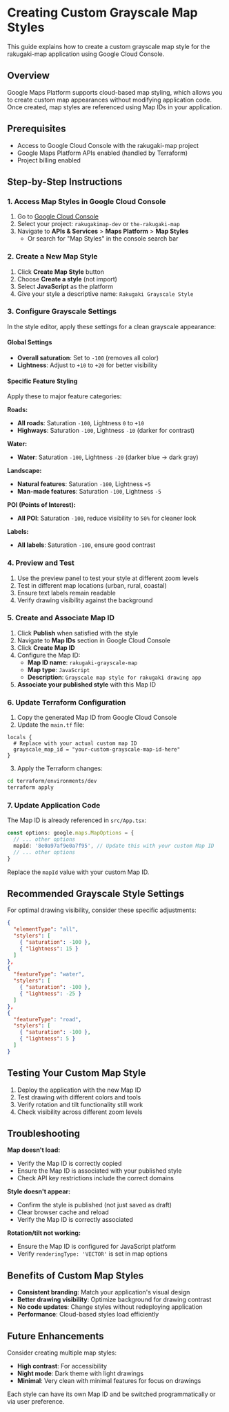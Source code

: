 # Creating Custom Grayscale Map Styles

This guide explains how to create a custom grayscale map style for the rakugaki-map application using Google Cloud Console.

## Overview

Google Maps Platform supports cloud-based map styling, which allows you to create custom map appearances without modifying application code. Once created, map styles are referenced using Map IDs in your application.

## Prerequisites

- Access to Google Cloud Console with the rakugaki-map project
- Google Maps Platform APIs enabled (handled by Terraform)
- Project billing enabled

## Step-by-Step Instructions

### 1. Access Map Styles in Google Cloud Console

1. Go to [Google Cloud Console](https://console.cloud.google.com/)
2. Select your project: `rakugakimap-dev` or `the-rakugaki-map`
3. Navigate to **APIs & Services** > **Maps Platform** > **Map Styles**
   - Or search for "Map Styles" in the console search bar

### 2. Create a New Map Style

1. Click **Create Map Style** button
2. Choose **Create a style** (not import)
3. Select **JavaScript** as the platform
4. Give your style a descriptive name: `Rakugaki Grayscale Style`

### 3. Configure Grayscale Settings

In the style editor, apply these settings for a clean grayscale appearance:

#### Global Settings
- **Overall saturation**: Set to `-100` (removes all color)
- **Lightness**: Adjust to `+10` to `+20` for better visibility

#### Specific Feature Styling
Apply these to major feature categories:

**Roads:**
- **All roads**: Saturation `-100`, Lightness `0` to `+10`
- **Highways**: Saturation `-100`, Lightness `-10` (darker for contrast)

**Water:**
- **Water**: Saturation `-100`, Lightness `-20` (darker blue → dark gray)

**Landscape:**
- **Natural features**: Saturation `-100`, Lightness `+5`
- **Man-made features**: Saturation `-100`, Lightness `-5`

**POI (Points of Interest):**
- **All POI**: Saturation `-100`, reduce visibility to `50%` for cleaner look

**Labels:**
- **All labels**: Saturation `-100`, ensure good contrast

### 4. Preview and Test

1. Use the preview panel to test your style at different zoom levels
2. Test in different map locations (urban, rural, coastal)
3. Ensure text labels remain readable
4. Verify drawing visibility against the background

### 5. Create and Associate Map ID

1. Click **Publish** when satisfied with the style
2. Navigate to **Map IDs** section in Google Cloud Console
3. Click **Create Map ID**
4. Configure the Map ID:
   - **Map ID name**: `rakugaki-grayscale-map`
   - **Map type**: `JavaScript`
   - **Description**: `Grayscale map style for rakugaki drawing app`
5. **Associate your published style** with this Map ID

### 6. Update Terraform Configuration

1. Copy the generated Map ID from Google Cloud Console
2. Update the `main.tf` file:

```hcl
locals {
  # Replace with your actual custom map ID
  grayscale_map_id = "your-custom-grayscale-map-id-here"
}
```

3. Apply the Terraform changes:
```bash
cd terraform/environments/dev
terraform apply
```

### 7. Update Application Code

The Map ID is already referenced in `src/App.tsx`:

```typescript
const options: google.maps.MapOptions = {
  // ... other options
  mapId: '8e0a97af9e0a7f95', // Update this with your custom Map ID
  // ... other options
}
```

Replace the `mapId` value with your custom Map ID.

## Recommended Grayscale Style Settings

For optimal drawing visibility, consider these specific adjustments:

```json
{
  "elementType": "all",
  "stylers": [
    { "saturation": -100 },
    { "lightness": 15 }
  ]
},
{
  "featureType": "water",
  "stylers": [
    { "saturation": -100 },
    { "lightness": -25 }
  ]
},
{
  "featureType": "road",
  "stylers": [
    { "saturation": -100 },
    { "lightness": 5 }
  ]
}
```

## Testing Your Custom Map Style

1. Deploy the application with the new Map ID
2. Test drawing with different colors and tools
3. Verify rotation and tilt functionality still work
4. Check visibility across different zoom levels

## Troubleshooting

**Map doesn't load:**
- Verify the Map ID is correctly copied
- Ensure the Map ID is associated with your published style
- Check API key restrictions include the correct domains

**Style doesn't appear:**
- Confirm the style is published (not just saved as draft)
- Clear browser cache and reload
- Verify the Map ID is correctly associated

**Rotation/tilt not working:**
- Ensure the Map ID is configured for JavaScript platform
- Verify `renderingType: 'VECTOR'` is set in map options

## Benefits of Custom Map Styles

- **Consistent branding**: Match your application's visual design
- **Better drawing visibility**: Optimize background for drawing contrast
- **No code updates**: Change styles without redeploying application
- **Performance**: Cloud-based styles load efficiently

## Future Enhancements

Consider creating multiple map styles:
- **High contrast**: For accessibility
- **Night mode**: Dark theme with light drawings
- **Minimal**: Very clean with minimal features for focus on drawings

Each style can have its own Map ID and be switched programmatically or via user preference.
